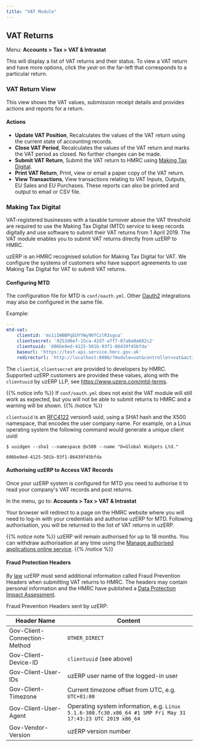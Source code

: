 ```yaml
---
title: "VAT Module"
---
```

## VAT Returns

Menu: **Accounts > Tax > VAT & Intrastat**

This will display a list of VAT returns and their status. To view a VAT return and have more options, click the *year* on the far-left that corresponds to a particular return.

### VAT Return View

This view shows the VAT values, submission receipt details and provides actions and reports for a return.

#### Actions

* **Update VAT Position**, Recalculates the values of the VAT return using the current state of accounting records.
* **Close VAT Period**, Recalculates the values of the VAT return and marks the VAT period as closed. No further changes can be made.
* **Submit VAT Return**, Submit the VAT return to HMRC using [Making Tax Digital](#making-tax-digital).
* **Print VAT Return**, Print, view or email a paper copy of the VAT return.
* **View Transactions**, View transactions relating to VAT Inputs, Outputs, EU Sales and EU Purchases. These reports can also be printed and output to email or CSV file.

### Making Tax Digital

VAT-registered businesses with a taxable turnover above the VAT threshold are required to use the Making Tax Digital (MTD) service to keep records digitally and use software to submit their VAT returns from 1 April 2019. The VAT module enables you to submit VAT returns directly from uzERP to HMRC.

uzERP is an HMRC recognised solution for Making Tax Digital for VAT. We configure the systems of customers who have support agreements to use Making Tax Digital for VAT to submit VAT returns.

#### Configuring MTD

The configuration file for MTD is `conf/oauth.yml`. Other [Oauth2](https://oauth.net/2/) integrations may also be configured in the same file.

Example:

```yaml
---
mtd-vat:
    clientid: 'ms1iIWBBPqEUYYWy90fCzlR3sgsa'
    clientsecret: '9253d6ef-15ca-42d7-a7f7-07a8a0a682c2'
    clientuuid: '606be9ed-4125-501b-93f1-86439f45bfda'
    baseurl: 'https://test-api.service.hmrc.gov.uk'
    redirecturl: 'http://localhost:8080/?module=vat&controller=vat&action=index'
```

The `clientid`, `clientsecret` are provided to developers by HMRC. Supported uzERP customers are provided these values, along with the `clientuuid` by uzERP LLP, see https://www.uzerp.com/mtd-terms.

{{% notice info %}}
If `conf/oauth.yml` does not exist the VAT module will still work as expected, but you will not be able to submit returns to HMRC and a warning will be shown.
{{% /notice %}}

`clientuuid` is an [RFC4122](https://tools.ietf.org/html/rfc4122) version5 uuid, using a SHA1 hash and the X500 namespace, that encodes the user company name. For example, on a Linux operating system the following command would generate a unique client uuid:

```shell
$ uuidgen --sha1 --namespace @x500 --name "O=Global Widgets Ltd."

606be9ed-4125-501b-93f1-86439f45bfda
```

#### Authorising uzERP to Access VAT Records

Once your uzERP system is configured for MTD you need to authorise it to read your company's VAT records and post returns.

In the menu, go to: **Accounts > Tax > VAT & Intrastat**

Your browser will redirect to a page on the HMRC website where you will need to log-in with your credentials and authorise uzERP for MTD. Following authorisation, you will be returned to the list of VAT returns in uzERP.

{{% notice note %}}
uzERP will remain authorised for up to 18 months. You can withdraw authorisation at any time using the [Manage authorised applications online service](https://www.tax.service.gov.uk/applications-manage-authority).
{{% /notice %}}

#### Fraud Protection Headers

By [law](http://www.legislation.gov.uk/uksi/2019/360/made) uzERP must send additional information called Fraud Prevention Headers when submitting VAT returns to HMRC. The headers may contain personal information and the HMRC have published a [Data Protection Impact Assessment](https://developer.service.hmrc.gov.uk/api-documentation/assets/content/documentation/3f4c263faa8231bea05c1826b7f6b81c-TxM%20DPIA%20v3%201%20Public.pdf).

Fraud Prevention Headers sent by uzERP:

Header Name | Content
---- | ----
Gov-Client-Connection-Method | `OTHER_DIRECT`
Gov-Client-Device-ID | `clientuuid` (see above)
Gov-Client-User-IDs | uzERP user name of the logged-in user
Gov-Client-Timezone | Current timezone offset from UTC, e.g. `UTC+01:00`
Gov-Client-User-Agent | Operating system information, e.g. `Linux 5.1.6-300.fc30.x86_64 #1 SMP Fri May 31 17:43:23 UTC 2019 x86_64`
Gov-Vendor-Version | uzERP version number